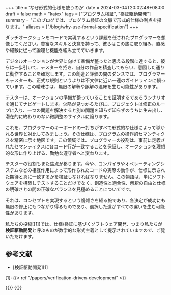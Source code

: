 +++
title = 'なぜ形式的仕様を使うのか'
date = 2024-03-04T20:02:48+08:00
draft = false
math = "katex"
tags = ["プログラム検証", "検証駆動開発"]
summary = "このブログでは、プログラム検証の文脈で形式的仕様の利点を探ります。"
aliases = ["/blog/why-use-formal-specification"]
+++

ダッチオークションをコードで実現するという課題を任されたプログラマーを想像してください。豊富なスキルと決意を持って、彼らはこの旅に取り組み、直感や経験に従って論理と機能を組み立てていきます。

デジタルオークションが世界に向けて準備が整ったと思える段階に達すると、彼らは一歩引いて、テスターを招き、自分の作品を精査してもらい、意図した通りに動作することを確認します。この創造と評価の間のダンスでは、プログラマーもテスターも、正式な規則というよりは不文律に近い一連のガイドラインに頼っています。この曖昧さは、無限の解釈や誤解の温床を生む可能性があります。

テスターは、オークションの準備が整っていることを証明するであろうシナリオを通じてナビゲートします。欠陥が見つかるたびに、プロジェクトは修正のループに入り、一つの問題を解決すると別の問題を知らず知らずのうちに生み出し、潜在的に終わりのない微調整のサイクルに陥ります。

これを、プログラマーのキーボードの一打ちがすべて形式的な仕様によって導かれる世界と対比してみましょう。その仕様は、プログラムの操作的セマンティクスを精密に示す地図です。この領域では、プログラマーの役割は、事前に定義されたセマンティクスに各コード行が一致することを保証し、オークションを理想的な形に作り上げる、勤勉な遵守者へと変わります。

テスターの役割もまた焦点が移ります。今や、コンパイラやオペレーティングシステムなどの相互作用によって形作られたコードの実際の動作が、仕様に示された期待と真に一致するかを検証しなければなりません。この物語は、単にソフトウェアを構築しテストすることだけでなく、創造性と適合性、解釈の自由と仕様の明確さとの間の正確なバランスを見極めることについてです。

それは、コンセプトを実現するという複雑さを経る旅であり、各決定が成功にも無限の修正にもつながり得るものであり、選択した道がすべての違いを生む可能性があります。

私たちの投稿[[1]]では、仕様/検証に基づくソフトウェア開発、つまり私たちが**検証駆動開発**と呼ぶものが数学的な形式主義として提示されていますので、ご覧いただけます。

## 参考文献

- [検証駆動開発][1]

[1]: {{< ref "/papers/verification-driven-development" >}}

{{<post-socials language="jp" page_content_type="blog" telegram_post_id="5" x_post_id="1774705080094335425">}}
{{<ai-translated>}}
